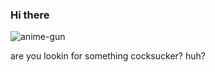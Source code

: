 ### Hi there
![anime-gun](https://github.com/DarkReaperBoy/DarkReaperBoy/assets/110972562/38510bf5-58f0-4a6b-bd26-4f5db9fb14b0)

are you lookin for something cocksucker? huh?
